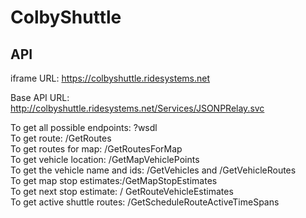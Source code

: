 # ColbyShuttle

## API
iframe URL: https://colbyshuttle.ridesystems.net

Base API URL: http://colbyshuttle.ridesystems.net/Services/JSONPRelay.svc

To get all possible endpoints: ?wsdl <br>
To get route: /GetRoutes  <br>
To get routes for map: /GetRoutesForMap  <br>
To get vehicle location: /GetMapVehiclePoints <br>
To get the vehicle name and ids: /GetVehicles and /GetVehicleRoutes <br>
To get map stop estimates:/GetMapStopEstimates <br>
To get next stop estimate: / GetRouteVehicleEstimates <br>
To get active shuttle routes: /GetScheduleRouteActiveTimeSpans

